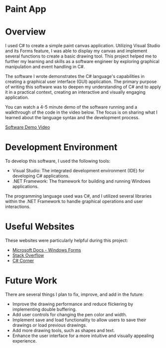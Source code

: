 # Paint App

# Overview

I used C# to create a simple paint canvas application. Utilizing Visual Studio and its Forms feature, I was able to display my canvas and implement several functions to create a basic drawing tool. This project helped me to further my learning and skills as a software engineer by exploring graphical manipulation and event handling in C#.

The software I wrote demonstrates the C# language's capabilities in creating a graphical user interface (GUI) application. The primary purpose of writing this software was to deepen my understanding of C# and to apply it in a practical context, creating an interactive and visually engaging application.

You can watch a 4-5 minute demo of the software running and a walkthrough of the code in the video below. The focus is on sharing what I learned about the language syntax and the development process.

[Software Demo Video](https://youtu.be/1vuagtpqLXs)

# Development Environment

To develop this software, I used the following tools:
- Visual Studio: The integrated development environment (IDE) for developing C# applications.
- .NET Framework: The framework for building and running Windows applications.

The programming language used was C#, and I utilized several libraries within the .NET Framework to handle graphical operations and user interactions.

# Useful Websites

These websites were particularly helpful during this project:
- [Microsoft Docs - Windows Forms](https://docs.microsoft.com/en-us/dotnet/desktop/winforms/?view=netdesktop-6.0)
- [Stack Overflow](https://stackoverflow.com/)
- [C# Corner](https://www.c-sharpcorner.com/)

# Future Work

There are several things I plan to fix, improve, and add in the future:
- Improve the drawing performance and reduce flickering by implementing double buffering.
- Add user controls for changing the pen color and width.
- Implement save and load functionality to allow users to save their drawings or load previous drawings.
- Add more drawing tools, such as shapes and text.
- Enhance the user interface for a more intuitive and visually appealing experience.
